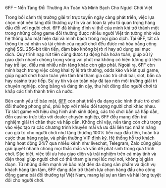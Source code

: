 6FF – Nền Tảng Đổi Thưởng An Toàn Và Minh Bạch Cho Người Chơi Việt

Trong bối cảnh thị trường giải trí trực tuyến ngày càng phát triển, việc lựa chọn một nền tảng đổi thưởng uy tín và an toàn là yếu tố quan trọng hàng đầu đối với người chơi. 6FF đã khẳng định vị thế của mình khi trở thành một trong những cổng game đổi thưởng được nhiều người Việt tin tưởng nhờ vào hệ thống bảo mật hiện đại và minh bạch trong mọi giao dịch. Tại 6FF, tất cả thông tin cá nhân và tài chính của người chơi đều được mã hóa bằng công nghệ SSL 256-bit tiên tiến, đảm bảo không bị rò rỉ hay sử dụng sai mục đích. Quy trình nạp rút tiền cũng được tự động hóa hoàn toàn, giúp xử lý giao dịch nhanh chóng trong vòng vài phút mà không có hiện tượng giữ lệnh hay trễ lạc, điều mà nhiều nền tảng khác còn gặp phải. Ngoài ra, 6FF còn minh bạch trong việc công khai tỷ lệ trả thưởng, odds kèo và kết quả game, giúp người chơi hoàn toàn yên tâm khi tham gia các trò chơi bài, slot, bắn cá hay casino trực tiếp. Sự uy tín và an toàn này đã tạo nên môi trường giải trí chuyên nghiệp, công bằng và đáng tin cậy, thu hút đông đảo người chơi từ khắp các tỉnh thành trên cả nước.

Bên cạnh yếu tố bảo mật, <a href="https://6ff.online">6FF</a> còn phát triển đa dạng các hình thức trò chơi đổi thưởng phong phú, phù hợp với nhiều đối tượng người chơi khác nhau. Từ slot game với hiệu ứng hình ảnh sinh động, các trò chơi bắn cá hấp dẫn, đến casino trực tiếp với dealer chuyên nghiệp, 6FF đều mang đến trải nghiệm giải trí chân thực và hấp dẫn. Không chỉ vậy, nền tảng còn chú trọng vào việc tạo ra các chương trình khuyến mãi và ưu đãi liên tục nhằm nâng cao giá trị cho người chơi như tặng thưởng 100% tiền nạp đầu tiên, hoàn trả cược thua hàng ngày, và phần thưởng VIP định kỳ. Hệ thống hỗ trợ khách hàng hoạt động 24/7 qua nhiều kênh như livechat, Telegram, Zalo cũng giúp giải quyết nhanh chóng mọi thắc mắc và vấn đề phát sinh trong quá trình chơi. Đặc biệt, việc tối ưu hóa giao diện và trải nghiệm trên cả máy tính và điện thoại giúp người chơi có thể tham gia mọi lúc mọi nơi, không bị gián đoạn. Từ những điểm mạnh về bảo mật đến đa dạng sản phẩm và dịch vụ khách hàng tận tâm, 6FF đang dần trở thành lựa chọn hàng đầu cho cộng đồng game bài đổi thưởng tại Việt Nam, mang lại sự an tâm và hài lòng tuyệt đối cho người chơi.
